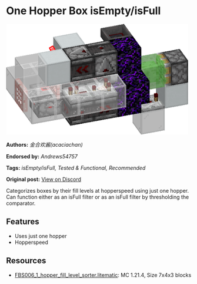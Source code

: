 # One Hopper Box isEmpty/isFull
<img alt="image.png" src="images/image.png?raw=1" height="300px">

**Authors:** *金合欢酱(acaciachan)*

**Endorsed by:** *Andrews54757*

**Tags:** *isEmpty/isFull, Tested & Functional, Recommended*

**Original post:** [View on Discord](https://discord.com/channels/1375556143186837695/1388316970126151831)

Categorizes boxes by their fill levels at hopperspeed using just one hopper. Can function either as an isFull filter or as an isFull filter by thresholding the comparator.
## Features
- Uses just one hopper
- Hopperspeed

## Resources
- [FBS006_1_hopper_fill_level_sorter.litematic](attachments/FBS006_1_hopper_fill_level_sorter.litematic): MC 1.21.4, Size 7x4x3 blocks
